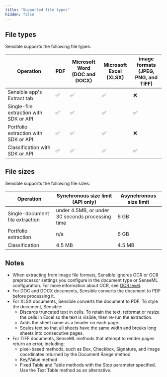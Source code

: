 ```yaml
---
title: "Supported file types"
hidden: false
---
```


## File types

Sensible supports the following file types:

| Operation                              | PDF  | Microsoft Word<br/> (DOC and DOCX) | Microsoft Excel<br/>(XLSX) | image formats<br/>(JPEG, PNG, and TIFF) |
| -------------------------------------- | ---- | ---------------------------------- | --------------------------------------- | --------------------------------------- |
| Sensible app's Extract tab    | ✅    | ✅                                  | ✅                                 | ❌                                       |
| Single-file extraction with SDK or API | ✅    | ✅                                  | ✅                                 | ✅                                       |
| Portfolio extraction with SDK or API   | ✅    | ✅                                  | ✅                                 | ❌                                       |
| Classification with SDK or API         | ✅    | ✅                                  | ✅                                 | ✅                                       |

## File sizes

Sensible supports the following file sizes:

| Operation              | Synchronous size limit (API only)                | Asynchronous size limit |
| ---------------------- | ------------------------------------------------ | ----------------------- |
| Single-document file extraction | under 4.5MB, or under 30 seconds processing time | 6 GB                    |
| Portfolio extraction   | n/a                                              | 6 GB                    |
| Classification         | 4.5 MB                                           | 4.5 MB                  |

## Notes

- When extracting from image file formats, Sensible ignores OCR or OCR preprocessor settings you configure in the document type or SenseML configuration. For more information about OCR, see [OCR level](doc:ocr-level).
- For DOC and DOCX documents, Sensible converts the document to PDF before processing it.
- For XLSX documents, Sensible converts the document to PDF. To style the document, Sensible:
     - Discards truncated text in cells. To retain the text, reformat or resize the cells in Excel so the text is visible, then re-run the extraction.
     - Adds the sheet name as a header on each page.
     - Scales text so that all sheets have the same width and breaks long sheets into consecutive pages.
- For TIFF documents, SenseML methods that attempt to render pages return an error, including:
     - pixel-based methods, such as Box, Checkbox, Signature, and image coordinates returned by the Document Range method
     - Key/Value method
     - Fixed Table and Table methods with the Stop parameter specified. Use the Text Table method as an alternative.

